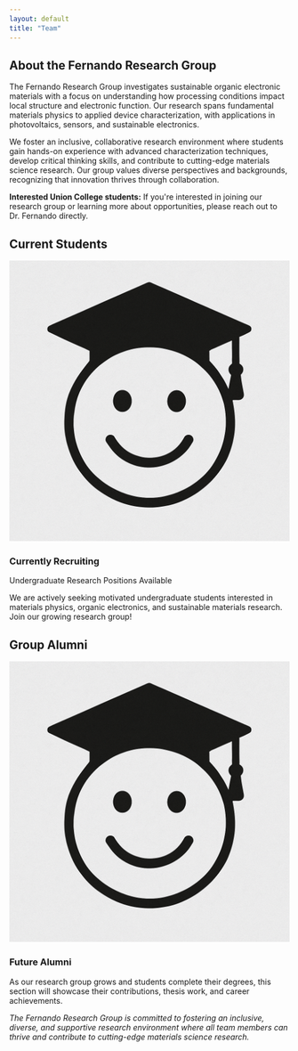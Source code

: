 ```yaml
---
layout: default
title: "Team"
---
```


## About the Fernando Research Group

The Fernando Research Group investigates sustainable organic electronic materials with a focus on understanding how processing conditions impact local structure and electronic function. Our research spans fundamental materials physics to applied device characterization, with applications in photovoltaics, sensors, and sustainable electronics.

We foster an inclusive, collaborative research environment where students gain hands-on experience with advanced characterization techniques, develop critical thinking skills, and contribute to cutting-edge materials science research. Our group values diverse perspectives and backgrounds, recognizing that innovation thrives through collaboration.

**Interested Union College students:** If you're interested in joining our research group or learning more about opportunities, please reach out to Dr. Fernando directly.


## Current Students

<div class="team-grid">
    <!-- Student cards will go here -->
    <div class="student-card">
        <div class="student-info">
            <div class="student-image">
                <img src="/assets/img/placeholder/smiley.png" alt="Student" onerror="this.style.display='none'">
            </div>
            <div class="student-details">
                <h3>Currently Recruiting</h3>
                <p class="student-year">Undergraduate Research Positions Available</p>
                <p class="student-description">We are actively seeking motivated undergraduate students interested in materials physics, organic electronics, and sustainable materials research. Join our growing research group!</p>
            </div>
        </div>
    </div>
</div>


## Group Alumni

<div class="alumni-grid">
    <!-- Alumni cards will go here as students graduate -->
    <div class="alumni-card">
        <div class="alumni-info">
            <div class="student-image">
                <img src="/assets/img/placeholder/smiley.png" alt="Student" onerror="this.style.display='none'">
            </div>
            <div class="alumni-details">
                <h3>Future Alumni</h3>
                <p class="alumni-description">As our research group grows and students complete their degrees, this section will showcase their contributions, thesis work, and career achievements.</p>
            </div>
        </div>
    </div>
</div>


*The Fernando Research Group is committed to fostering an inclusive, diverse, and supportive research environment where all team members can thrive and contribute to cutting-edge materials science research.*